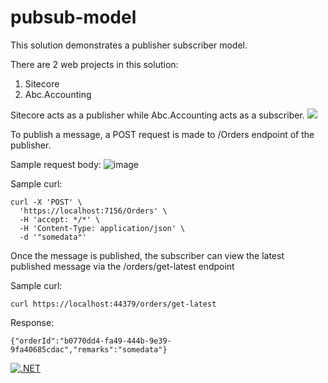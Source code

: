 # pubsub-model

This solution demonstrates a publisher subscriber model.

There are 2 web projects in this solution:
1. Sitecore
2. Abc.Accounting

Sitecore acts as a publisher while Abc.Accounting acts as a subscriber.
[![](https://mermaid.ink/img/pako:eNptz8EKwjAMBuBXKbm6CV57GAy9iajs2kvXhq1oU22bg4y9ux1jB8GcQvL9kExggkWQkPDNSAZPTg9Re0WiVOcymhCxbprdBVPSA4o7I6MUN-6fLo2r-9kteAtKcT3_I8XUbW_2rTGBKTsaDlIcAyX2CBV4jF47W86alrSCPKJHBbK0VseHAkVzcZpz6D5kQObIWAG_rM7bC-tw_gJ9vUvy?type=png)](https://mermaid.live/edit#pako:eNptz8EKwjAMBuBXKbm6CV57GAy9iajs2kvXhq1oU22bg4y9ux1jB8GcQvL9kExggkWQkPDNSAZPTg9Re0WiVOcymhCxbprdBVPSA4o7I6MUN-6fLo2r-9kteAtKcT3_I8XUbW_2rTGBKTsaDlIcAyX2CBV4jF47W86alrSCPKJHBbK0VseHAkVzcZpz6D5kQObIWAG_rM7bC-tw_gJ9vUvy)

To publish a message, a POST request is made to /Orders endpoint of the publisher.

Sample request body:
![image](https://user-images.githubusercontent.com/32730247/223728337-c2b04040-fc23-44e0-bae4-3695603ce404.png)

Sample curl:
```
curl -X 'POST' \
  'https://localhost:7156/Orders' \
  -H 'accept: */*' \
  -H 'Content-Type: application/json' \
  -d '"somedata"'
```

Once the message is published, the subscriber can view the latest published message via the /orders/get-latest endpoint

Sample curl:
```
curl https://localhost:44379/orders/get-latest
```

Response:
```
{"orderId":"b0770dd4-fa49-444b-9e39-9fa40685cdac","remarks":"somedata"}
```

[![.NET](https://github.com/Ryuujiw/pubsub-model/actions/workflows/dotnet.yml/badge.svg)](https://github.com/Ryuujiw/pubsub-model/actions/workflows/dotnet.yml)
